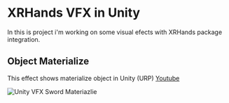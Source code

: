 # XRHands VFX in Unity

In this is project i'm working on some visual efects with XRHands package integration.

## Object Materialize
This effect shows materialize object in Unity (URP)
[Youtube](https://www.youtube.com/watch?v=MVDNCIM96BE&ab_channel=DanielBrud)


![Unity VFX Sword Materiazlie](https://user-images.githubusercontent.com/32804264/227800152-e35fbb16-b242-4630-928e-5d7e11fb2b0c.png)




